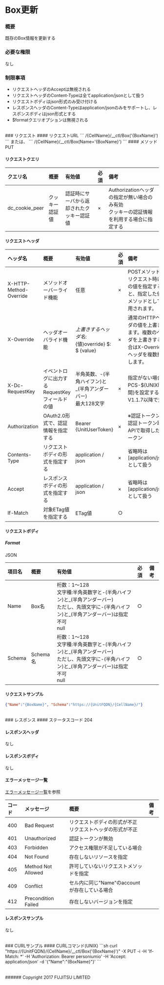 # Box更新
### 概要
既存のBox情報を更新する

### 必要な権限
なし

### 制限事項
* リクエストヘッダのAcceptは無視される
* リクエストヘッダのContent-Typeは全てapplication/jsonとして扱う
* リクエストボディはjson形式のみ受け付ける
* レスポンスヘッダのContent-Typeはapplication/jsonのみをサポートし、レスポンスボディはjson形式とする
* $formatクエリオプションは無視される

<br>
### リクエスト
#### リクエストURL
```
/{CellName}/__ctl/Box('{BoxName}')
```
または、
```
/{CellName}/__ctl/Box(Name='{BoxName}')
```
#### メソッド
PUT

#### リクエストクエリ

|クエリ名<br>|概要<br>|有効値<br>|必須<br>|備考<br>|
|:--|:--|:--|:--|:--|
|dc_cookie_peer<br>|クッキー認証値<br>|認証時にサーバから返却されたクッキー認証値<br>|×<br>|Authorizationヘッダの指定が無い場合のみ有効<br>クッキーの認証情報を利用する場合に指定する<br>|

#### リクエストヘッダ

|ヘッダ名<br>|概要<br>|有効値<br>|必須<br>|備考<br>|
|:--|:--|:--|:--|:--|
|X-HTTP-Method-Override<br>|メソッドオーバーライド機能<br>|任意<br>|×<br>|POSTメソッドでリクエスト時にこの値を指定すると、指定した値がメソッドとして使用されます。<br>|
|X-Override<br>|ヘッダオーバライド機能<br>|${上書きするヘッダ名}:${値}override} $: $ {value}<br>|×<br>|通常のHTTPヘッダの値を上書きします。複数のヘッダを上書きする場合はX-Overrideヘッダを複数指定します。<br>|
|X-Dc-RequestKey<br>|イベントログに出力するRequestKeyフィールドの値<br>|半角英数、-(半角ハイフン)と_(半角アンダーバー)<br>最大128文字<br>|×<br>|指定がない場合、PCS-${UNIX時間}を設定する<br>V1.1.7以降で対応<br>|
|Authorization<br>|OAuth2.0形式で、認証情報を指定する<br>|Bearer {UnitUserToken}<br>|×<br>|※認証トークンは認証トークン取得APIで取得したトークン<br>|
|Contents-Type<br>|リクエストボディの形式を指定する<br>|application / json<br>|×<br>|省略時は[application/json]として扱う<br>|
|Accept<br>|レスポンスボディの形式を指定する<br>|application / json<br>|×<br>|省略時は[application/json]として扱う<br>|
|If-Match<br>|対象ETag値を指定する<br>|ETag値<br>|○<br>|<br>|
#### リクエストボディ
##### Format
JSON

|項目名<br>|概要<br>|有効値<br>|必須<br>|備考<br>|
|:--|:--|:--|:--|:--|
|Name<br>|Box名<br>|桁数：1&#65374;128<br>文字種:半角英数字と-(半角ハイフン)と_(半角アンダーバー)<br>ただし、先頭文字に-(半角ハイフン)と_(半角アンダーバー)は指定不可<br>null<br>|○<br>|<br>|
|Schema<br>|Schema名<br>|桁数：1&#65374;128<br>文字種:半角英数字と-(半角ハイフン)と_(半角アンダーバー)<br>ただし、先頭文字に-(半角ハイフン)と_(半角アンダーバー)は指定不可<br>null<br>|○<br>|<br>|

#### リクエストサンプル
```json
{"Name":"{BoxName}", "Schema":"https://{UnitFQDN}/{CellName}/"}
```
<br>
### レスポンス
#### ステータスコード
204

#### レスポンスヘッダ
なし

#### レスポンスボディ
なし

#### エラーメッセージ一覧
[エラーメッセージ一覧](199_Error_Messages.html)を参照

|コード<br>|メッセージ<br>|概要<br>|備考<br>|
|:--|:--|:--|:--|
|400<br>|Bad Request<br>|リクエストボディの形式が不正<br>リクエストヘッダの形式が不正<br>|<br>|
|401<br>|Unauthorized<br>|認証トークンが無効<br>|<br>|
|403<br>|Forbidden<br>|アクセス権限が不足している場合<br>|<br>|
|404<br>|Not Found<br>|存在しないリソースを指定<br>|<br>|
|405<br>|Method Not Allowed<br>|許可していないリクエストメソッドを指定<br>|<br>|
|409<br>|Conflict<br>|セル内に同じ"Name"のaccountが存在している場合<br>|<br>
|412<br>|Precondition Failed<br>|存在しないバージョンを指定<br>|<br>|

#### レスポンスサンプル
なし

<br>
### CURLサンプル
#### CURLコマンド(UNIX)
```sh
curl "https://{UnitFQDN}/{CellName}/__ctl/Box('{BoxName}')" -X PUT -i -H 'If-Match: *' -H 'Authorization: Bearer personiumio' -H 'Accept: application/json' -d '{"Name":"{BoxName}"}'
```
<br>
<br>
<br>
###### Copyright 2017    FUJITSU LIMITED
